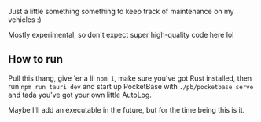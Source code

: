 Just a little something something to keep track of maintenance on my vehicles :)

Mostly experimental, so don't expect super high-quality code here lol

## How to run

Pull this thang, give 'er a lil `npm i`, make sure you've got Rust installed, then run `npm run tauri dev` and start up PocketBase with `./pb/pocketbase serve` and tada you've got your own little AutoLog.

Maybe I'll add an executable in the future, but for the time being this is it.
